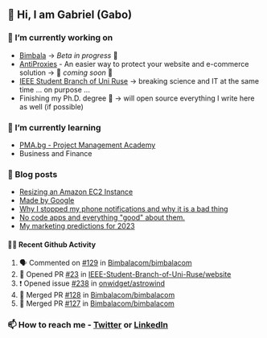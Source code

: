 ## 👋 Hi, I am Gabriel (Gabo)

### 🔭 I’m currently working on
- [Bimbala](https://bimbala.com/) -> *Beta in progress* 🚀
- [AntiProxies](https://antiproxies.com/) - An easier way to protect your website and e-commerce solution -> 🚀 *coming soon* 🚀
- [IEEE Student Branch of Uni Ruse](https://github.com/IEEE-Student-Branch-of-Uni-Ruse) -> breaking science and IT at the same time ... on purpose ...
- Finishing my Ph.D. degree 🤔 -> will open source everything I write here as well (if possible)

### 🌱 I’m currently learning
- [PMA.bg - Project Management Academy](https://pma.bg/)
- Business and Finance

### 📖 Blog posts
<!-- BLOG-POST-LIST:START -->
- [Resizing an Amazon EC2 Instance](https://mrgkanev.eu/posts/resizing-an-amazon-ec2-instance/)
- [Made by Google](https://mrgkanev.eu/posts/made-by-google/)
- [Why I stopped my phone notifications and why it is a bad thing](https://mrgkanev.eu/posts/why-i-stopped-my-phone-notifications/)
- [No code apps and everything &quot;good&quot; about them.](https://mrgkanev.eu/posts/no-code-apps-and-everything-good-about-them/)
- [My marketing predictions for 2023](https://mrgkanev.eu/posts/my-marketing-predictions-for-2023/)
<!-- BLOG-POST-LIST:END -->

#### 🧑‍💻 Recent Github Activity

<!--START_SECTION:activity-->
1. 🗣 Commented on [#129](https://github.com/Bimbalacom/bimbalacom/pull/129#issuecomment-1713631320) in [Bimbalacom/bimbalacom](https://github.com/Bimbalacom/bimbalacom)
2. 💪 Opened PR [#23](https://github.com/IEEE-Student-Branch-of-Uni-Ruse/website/pull/23) in [IEEE-Student-Branch-of-Uni-Ruse/website](https://github.com/IEEE-Student-Branch-of-Uni-Ruse/website)
3. ❗ Opened issue [#238](https://github.com/onwidget/astrowind/issues/238) in [onwidget/astrowind](https://github.com/onwidget/astrowind)
4. 🎉 Merged PR [#128](https://github.com/Bimbalacom/bimbalacom/pull/128) in [Bimbalacom/bimbalacom](https://github.com/Bimbalacom/bimbalacom)
5. 🎉 Merged PR [#127](https://github.com/Bimbalacom/bimbalacom/pull/127) in [Bimbalacom/bimbalacom](https://github.com/Bimbalacom/bimbalacom)
<!--END_SECTION:activity-->


### 📫 How to reach me - [Twitter](https://twitter.com/mrgkanev) or [LinkedIn](https://www.linkedin.com/in/mrgkanev) 
